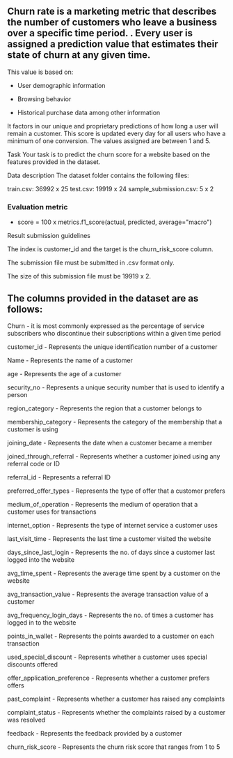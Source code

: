 ## Churn rate is a marketing metric that describes the number of customers who leave a business over a specific time period. . Every user is assigned a prediction value that estimates their state of churn at any given time. 

This value is based on:

  * User demographic information
  
  * Browsing behavior 
  
  * Historical purchase data among other information
  
It factors in our unique and proprietary predictions of how long a user will remain a customer. This score is updated every day for all users who have a minimum of one conversion. The values assigned are between 1 and 5.

Task
Your task is to predict the churn score for a website based on the features provided in the dataset.

Data description
The dataset folder contains the following files:

train.csv: 36992 x 25
test.csv: 19919 x 24
sample_submission.csv: 5 x 2

### Evaluation metric
* score = 100 x metrics.f1_score(actual, predicted, average="macro")

Result submission guidelines

The index is customer_id and the target is the churn_risk_score column. 

The submission file must be submitted in .csv format only.

The size of this submission file must be 19919 x 2.

## The columns provided in the dataset are as follows:
Churn - it is most commonly expressed as the percentage of service subscribers who discontinue their subscriptions within a given time period

customer_id - Represents the unique identification number of a customer

Name - Represents the name of a customer

age - Represents the age of a customer

security_no - Represents a unique security number that is used to identify a person

region_category - Represents the region that a customer belongs to

membership_category - Represents the category of the membership that a customer is using

joining_date - Represents the date when a customer became a member

joined_through_referral - Represents whether a customer joined using any referral code or ID

referral_id - Represents a referral ID

preferred_offer_types - Represents the type of offer that a customer prefers

medium_of_operation - Represents the medium of operation that a customer uses for transactions

internet_option - Represents the type of internet service a customer uses

last_visit_time - Represents the last time a customer visited the website

days_since_last_login - Represents the no. of days since a customer last logged into the website

avg_time_spent - Represents the average time spent by a customer on the website

avg_transaction_value - Represents the average transaction value of a customer

avg_frequency_login_days - Represents the no. of times a customer has logged in to the website

points_in_wallet - Represents the points awarded to a customer on each transaction

used_special_discount - Represents whether a customer uses special discounts offered

offer_application_preference - Represents whether a customer prefers offers

past_complaint - Represents whether a customer has raised any complaints

complaint_status - Represents whether the complaints raised by a customer was resolved

feedback - Represents the feedback provided by a customer

churn_risk_score - Represents the churn risk score that ranges from 1 to 5
